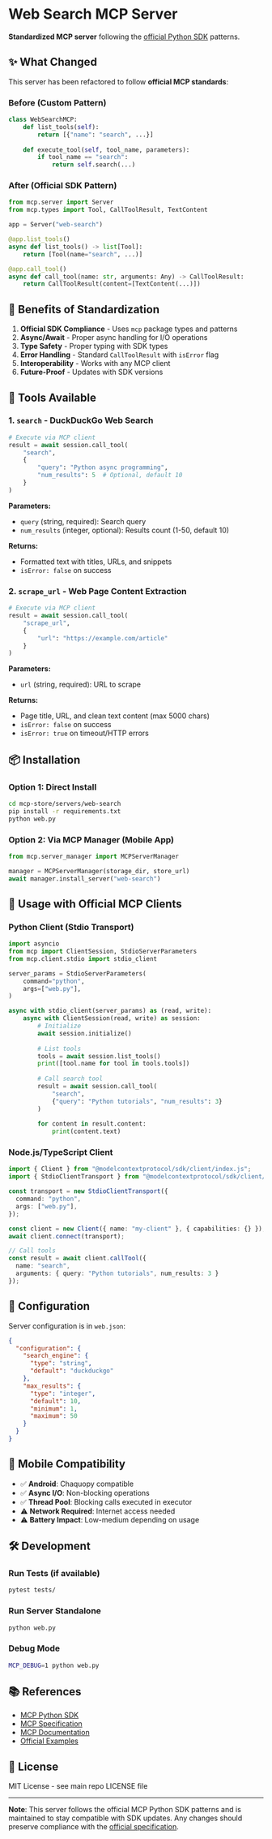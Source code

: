 # Web Search MCP Server

**Standardized MCP server** following the [official Python SDK](https://github.com/modelcontextprotocol/python-sdk) patterns.

## ✨ What Changed

This server has been refactored to follow **official MCP standards**:

### Before (Custom Pattern)
```python
class WebSearchMCP:
    def list_tools(self):
        return [{"name": "search", ...}]
    
    def execute_tool(self, tool_name, parameters):
        if tool_name == "search":
            return self.search(...)
```

### After (Official SDK Pattern)
```python
from mcp.server import Server
from mcp.types import Tool, CallToolResult, TextContent

app = Server("web-search")

@app.list_tools()
async def list_tools() -> list[Tool]:
    return [Tool(name="search", ...)]

@app.call_tool()
async def call_tool(name: str, arguments: Any) -> CallToolResult:
    return CallToolResult(content=[TextContent(...)])
```

## 🎯 Benefits of Standardization

1. **Official SDK Compliance** - Uses `mcp` package types and patterns
2. **Async/Await** - Proper async handling for I/O operations
3. **Type Safety** - Proper typing with SDK types
4. **Error Handling** - Standard `CallToolResult` with `isError` flag
5. **Interoperability** - Works with any MCP client
6. **Future-Proof** - Updates with SDK versions

## 🚀 Tools Available

### 1. `search` - DuckDuckGo Web Search
```python
# Execute via MCP client
result = await session.call_tool(
    "search",
    {
        "query": "Python async programming",
        "num_results": 5  # Optional, default 10
    }
)
```

**Parameters:**
- `query` (string, required): Search query
- `num_results` (integer, optional): Results count (1-50, default 10)

**Returns:**
- Formatted text with titles, URLs, and snippets
- `isError: false` on success

### 2. `scrape_url` - Web Page Content Extraction
```python
# Execute via MCP client
result = await session.call_tool(
    "scrape_url",
    {
        "url": "https://example.com/article"
    }
)
```

**Parameters:**
- `url` (string, required): URL to scrape

**Returns:**
- Page title, URL, and clean text content (max 5000 chars)
- `isError: false` on success
- `isError: true` on timeout/HTTP errors

## 📦 Installation

### Option 1: Direct Install
```bash
cd mcp-store/servers/web-search
pip install -r requirements.txt
python web.py
```

### Option 2: Via MCP Manager (Mobile App)
```python
from mcp.server_manager import MCPServerManager

manager = MCPServerManager(storage_dir, store_url)
await manager.install_server("web-search")
```

## 🔌 Usage with Official MCP Clients

### Python Client (Stdio Transport)
```python
import asyncio
from mcp import ClientSession, StdioServerParameters
from mcp.client.stdio import stdio_client

server_params = StdioServerParameters(
    command="python",
    args=["web.py"],
)

async with stdio_client(server_params) as (read, write):
    async with ClientSession(read, write) as session:
        # Initialize
        await session.initialize()
        
        # List tools
        tools = await session.list_tools()
        print([tool.name for tool in tools.tools])
        
        # Call search tool
        result = await session.call_tool(
            "search",
            {"query": "Python tutorials", "num_results": 3}
        )
        
        for content in result.content:
            print(content.text)
```

### Node.js/TypeScript Client
```typescript
import { Client } from "@modelcontextprotocol/sdk/client/index.js";
import { StdioClientTransport } from "@modelcontextprotocol/sdk/client/stdio.js";

const transport = new StdioClientTransport({
  command: "python",
  args: ["web.py"],
});

const client = new Client({ name: "my-client" }, { capabilities: {} });
await client.connect(transport);

// Call tools
const result = await client.callTool({
  name: "search",
  arguments: { query: "Python tutorials", num_results: 3 }
});
```

## 🔧 Configuration

Server configuration is in `web.json`:
```json
{
  "configuration": {
    "search_engine": {
      "type": "string",
      "default": "duckduckgo"
    },
    "max_results": {
      "type": "integer",
      "default": 10,
      "minimum": 1,
      "maximum": 50
    }
  }
}
```

## 📱 Mobile Compatibility

- ✅ **Android**: Chaquopy compatible
- ✅ **Async I/O**: Non-blocking operations
- ✅ **Thread Pool**: Blocking calls executed in executor
- ⚠️ **Network Required**: Internet access needed
- ⚠️ **Battery Impact**: Low-medium depending on usage

## 🛠️ Development

### Run Tests (if available)
```bash
pytest tests/
```

### Run Server Standalone
```bash
python web.py
```

### Debug Mode
```bash
MCP_DEBUG=1 python web.py
```

## 📚 References

- [MCP Python SDK](https://github.com/modelcontextprotocol/python-sdk)
- [MCP Specification](https://modelcontextprotocol.io)
- [MCP Documentation](https://modelcontextprotocol.io/docs)
- [Official Examples](https://github.com/modelcontextprotocol/python-sdk/tree/main/examples)

## 📝 License

MIT License - see main repo LICENSE file

---

**Note**: This server follows the official MCP Python SDK patterns and is maintained to stay compatible with SDK updates. Any changes should preserve compliance with the [official specification](https://modelcontextprotocol.io).

